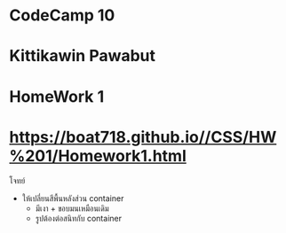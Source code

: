 # CodeCamp 10

# Kittikawin Pawabut

# HomeWork 1 

# https://boat718.github.io//CSS/HW%201/Homework1.html

โจทย์
 - ให้เปลี่ยนสีพื้นหลังส่วน container
 	- มีเงา + ขอบมนเหมือนเดิม
	- รูปต้องต่อสนิทกับ container
